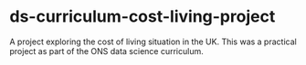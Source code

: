 # ds-curriculum-cost-living-project
 A project exploring the cost of living situation in the UK. This was a practical project as part of the ONS data science curriculum. 
